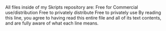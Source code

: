 All files inside of my Skripts repository are:
Free for Commercial use/distribution
Free to privately distribute
Free to privately use
By reading this line, you agree to having read this entire file and all of its text contents, and are fully aware of what each line means.
